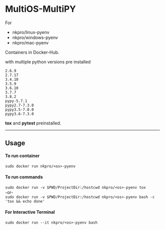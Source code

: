 # MultiOS-MultiPY
For
* nkpro/linux-pyenv
* nkpro/windows-pyenv
* nkpro/mac-pyenv  

Containers in Docker-Hub.  

with multiple python versions pre installed  
```
2.6.9
2.7.17
3.4.10
3.5.9
3.6.10
3.7.7
3.8.2
pypy-5.7.1
pypy2.7-7.3.0
pypy3.5-7.0.0
pypy3.6-7.3.0
```
**tox** and **pytest** preinstalled.

------------------------------------------------------------------------------------------------------

## Usage  

#### To run container  
`sudo docker run nkpro/<os>-pyenv`  

#### To run commands  
`sudo docker run -v $PWD/ProjectDir:/hostcwd nkpro/<os>-pyenv tox`  
-or-  
`sudo docker run -v $PWD/ProjectDir:/hostcwd nkpro/<os>-pyenv bash -c 'tox && echo done'`  

#### For Interactive Terminal  
`sudo docker run --it nkpro/<os>-pyenv bash`  
